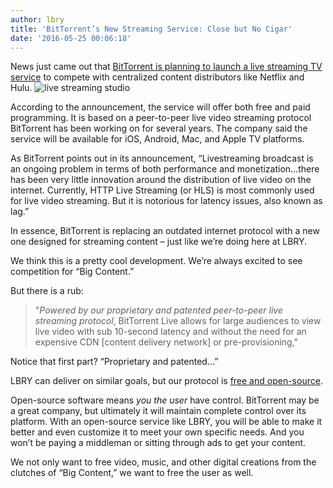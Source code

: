 ```yaml
---
author: lbry
title: 'BitTorrent’s New Streaming Service: Close but No Cigar'
date: '2016-05-25 00:06:18'
---
```

News just came out that [BitTorrent is planning to launch a live streaming TV service](http://arstechnica.com/information-technology/2016/05/bittorrent-inc-announces-live-streaming-tv-service-powered-by-p2p/) to compete with centralized content distributors like Netflix and Hulu. 
![live streaming studio](/img/live_stream.jpg)

According to the announcement, the service will offer both free and paid programming. It is based on a peer-to-peer live video streaming protocol BitTorrent has been working on for several years. The company said the service will be available for iOS, Android, Mac, and Apple TV platforms. 

As BitTorrent points out in its announcement, “Livestreaming broadcast is an ongoing problem in terms of both performance and monetization…there has been very little innovation around the distribution of live video on the internet. Currently, HTTP Live Streaming (or HLS) is most commonly used for live video streaming. But it is notorious for latency issues, also known as lag.”

In essence, BitTorrent is replacing an outdated internet protocol with a new one designed for streaming content – just like we’re doing here at LBRY.

We think this is a pretty cool development. We’re always excited to see competition for “Big Content.” 

But there is a rub:

>"*Powered by our proprietary and patented peer-to-peer live streaming protocol*, BitTorrent Live allows for large audiences to view live video with sub 10-second latency and without the need for an expensive CDN [content delivery network] or pre-provisioning," 

Notice that first part? “Proprietary and patented…”

LBRY can deliver on similar goals, but our protocol is [free and open-source](https://en.wikipedia.org/wiki/Free_and_open-source_software). 

Open-source software means *you the user* have control. BitTorrent may be a great company, but ultimately it will maintain complete control over its platform. With an open-source service like LBRY, you will be able to make it better and even customize it to meet your own specific needs. And you won’t be paying a middleman or sitting through ads to get your content.

We not only want to free video, music, and other digital creations from the clutches of “Big Content,” we want to free the user as well.
